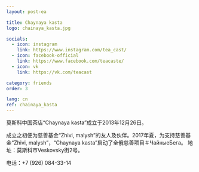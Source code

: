 ```yaml
---
layout: post-ea

title: Chaynaya kasta
logo: chainaya_kasta.jpg

socials:
  - icon: instagram
    link: https://www.instagram.com/tea_cast/
  - icon: facebook-official
    link: https://www.facebook.com/teacaste/
  - icon: vk
    link: https://vk.com/teacast

category: friends
order: 3

lang: cn
ref: chainaya_kasta
---
```


莫斯科中国茶店“Chaynaya kasta”成立于2013年12月26日。

成立之初便为慈善基金“Zhivi, malysh”的友人及伙伴。2017年夏，为支持慈善基金“Zhivi, malysh”，“Chaynaya kasta”启动了全俄慈善项目＃ЧайныеБега。
地址：莫斯科市Veskovsky街2号。

电话：+7 (926) 084-33-14

